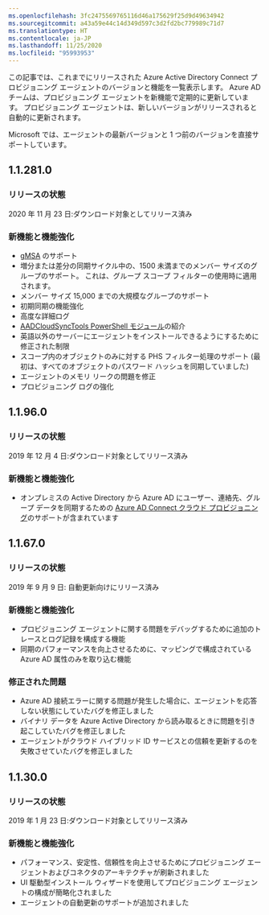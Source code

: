 ```yaml
---
ms.openlocfilehash: 3fc2475569765116d46a175629f25d9d49634942
ms.sourcegitcommit: a43a59e44c14d349d597c3d2fd2bc779989c71d7
ms.translationtype: HT
ms.contentlocale: ja-JP
ms.lasthandoff: 11/25/2020
ms.locfileid: "95993953"
---
```

この記事では、これまでにリリースされた Azure Active Directory Connect プロビジョニング エージェントのバージョンと機能を一覧表示します。 Azure AD チームは、プロビジョニング エージェントを新機能で定期的に更新しています。 プロビジョニング エージェントは、新しいバージョンがリリースされると自動的に更新されます。 

Microsoft では、エージェントの最新バージョンと 1 つ前のバージョンを直接サポートしています。

## <a name="112810"></a>1.1.281.0

### <a name="release-status"></a>リリースの状態

2020 年 11 月 23 日:ダウンロード対象としてリリース済み

### <a name="new-features-and-improvements"></a>新機能と機能強化

* [gMSA](../articles/active-directory/cloud-provisioning/how-to-prerequisites.md#group-managed-service-accounts) のサポート
* 増分または差分の同期サイクル中の、1500 未満までのメンバー サイズのグループのサポート。 これは、グループ スコープ フィルターの使用時に適用されます。
* メンバー サイズ 15,000 までの大規模なグループのサポート
* 初期同期の機能強化
* 高度な詳細ログ
* [AADCloudSyncTools PowerShell モジュール](../articles/active-directory/cloud-provisioning/reference-powershell.md)の紹介
* 英語以外のサーバーにエージェントをインストールできるようにするために修正された制限
* スコープ内のオブジェクトのみに対する PHS フィルター処理のサポート (最初は、すべてのオブジェクトのパスワード ハッシュを同期していました)
* エージェントのメモリ リークの問題を修正
* プロビジョニング ログの強化


## <a name="11960"></a>1.1.96.0

### <a name="release-status"></a>リリースの状態

2019 年 12 月 4 日:ダウンロード対象としてリリース済み

### <a name="new-features-and-improvements"></a>新機能と機能強化

* オンプレミスの Active Directory から Azure AD にユーザー、連絡先、グループ データを同期するための [Azure AD Connect クラウド プロビジョニング](../articles/active-directory/cloud-provisioning/what-is-cloud-provisioning.md)のサポートが含まれています


## <a name="11670"></a>1.1.67.0

### <a name="release-status"></a>リリースの状態

2019 年 9 月 9 日: 自動更新向けにリリース済み

### <a name="new-features-and-improvements"></a>新機能と機能強化

* プロビジョニング エージェントに関する問題をデバッグするために追加のトレースとログ記録を構成する機能
* 同期のパフォーマンスを向上させるために、マッピングで構成されている Azure AD 属性のみを取り込む機能

### <a name="fixed-issues"></a>修正された問題

* Azure AD 接続エラーに関する問題が発生した場合に、エージェントを応答しない状態にしていたバグを修正しました
* バイナリ データを Azure Active Directory から読み取るときに問題を引き起こしていたバグを修正しました
* エージェントがクラウド ハイブリッド ID サービスとの信頼を更新するのを失敗させていたバグを修正しました

## <a name="11300"></a>1.1.30.0

### <a name="release-status"></a>リリースの状態

2019 年 1 月 23 日:ダウンロード対象としてリリース済み

### <a name="new-features-and-improvements"></a>新機能と機能強化

* パフォーマンス、安定性、信頼性を向上させるためにプロビジョニング エージェントおよびコネクタのアーキテクチャが刷新されました 
* UI 駆動型インストール ウィザードを使用してプロビジョニング エージェントの構成が簡略化されました 
* エージェントの自動更新のサポートが追加されました


